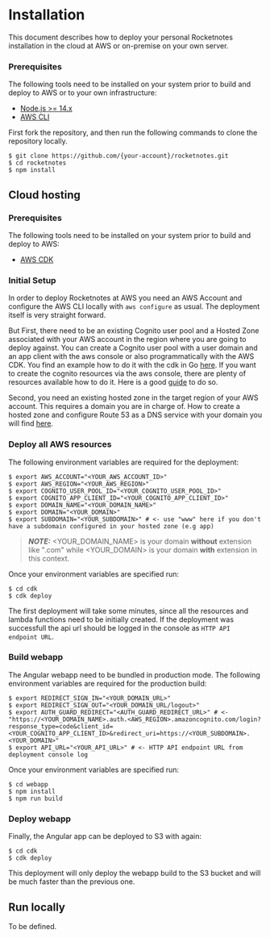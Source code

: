 # Installation
This document describes how to deploy your personal Rocketnotes installation in the cloud at AWS or on-premise on your own server.

### Prerequisites
The following tools need to be installed on your system prior to build and deploy to AWS or to your own infrastructure:

- [Node.js >= 14.x](https://nodejs.org/download/release/latest-v14.x/)
- [AWS CLI](https://docs.aws.amazon.com/cli/latest/userguide/getting-started-install.html)


First fork the repository, and then run the following commands to clone the repository locally.

```
$ git clone https://github.com/{your-account}/rocketnotes.git
$ cd rocketnotes
$ npm install
```

## Cloud hosting
### Prerequisites
The following tools need to be installed on your system prior to build and deploy to AWS:

- [AWS CDK](https://github.com/aws/aws-cdk)

### Initial Setup
In order to deploy Rocketnotes at AWS you need an AWS Account and configure the AWS CLI locally with `aws configure` as usual.
The deployment itself is very straight forward.

But First, there need to be an existing Cognito user pool and a Hosted Zone associated with your AWS account in the region where you are going to deploy against.
You can create a Cognito user pool with a user domain and an app client with the aws console or also programmatically with the AWS CDK.
You find an example how to do it with the cdk in Go [here](https://github.com/fynnfluegge/aws-cdk-go-templates/tree/main/cognito-httpapi).
If you want to create the cognito resources via the aws console, there are plenty of resources available how to do it. Here is a good [guide](https://docs.aws.amazon.com/cognito/latest/developerguide/getting-started-with-cognito-user-pools.html) to do so.

Second, you need an existing hosted zone in the target region of your AWS account. This requires a domain you are in charge of.
How to create a hosted zone and configure Route 53 as a DNS service with your domain you will find [here](https://docs.aws.amazon.com/Route53/latest/DeveloperGuide/CreatingHostedZone.html).

### Deploy all AWS resources
The following environment variables are required for the deployment:
```console
$ export AWS_ACCOUNT="<YOUR_AWS_ACCOUNT_ID>"
$ export AWS_REGION="<YOUR_AWS_REGION>"
$ export COGNITO_USER_POOL_ID="<YOUR_COGNITO_USER_POOL_ID>"
$ export COGNITO_APP_CLIENT_ID="<YOUR_COGNITO_APP_CLIENT_ID>"
$ export DOMAIN_NAME="<YOUR_DOMAIN_NAME>"
$ export DOMAIN="<YOUR_DOMAIN>"
$ export SUBDOMAIN="<YOUR_SUBDOMAIN>" # <- use "www" here if you don't have a subdomain configured in your hosted zone (e.g app)
```
> **_NOTE:_** <YOUR_DOMAIN_NAME> is your domain **without** extension like ".com" while <YOUR_DOMAIN> is your domain **with** extension in this context.

Once your environment variables are specified run:
```
$ cd cdk
$ cdk deploy
```

The first deployment will take some minutes, since all the resources and lambda functions need to be initially created. If the deployment was successfull the api url should be logged in the console as `HTTP API endpoint URL`.

### Build webapp
The Angular webapp need to be bundled in production mode.
The following environment variables are required for the production build:
```console
$ export REDIRECT_SIGN_IN="<YOUR_DOMAIN_URL>"
$ export REDIRECT_SIGN_OUT="<YOUR_DOMAIN_URL/logout>"
$ export AUTH_GUARD_REDIRECT="<AUTH_GUARD_REDIRECT_URL>" # <- "https://<YOUR_DOMAIN_NAME>.auth.<AWS_REGION>.amazoncognito.com/login?response_type=code&client_id=<YOUR_COGNITO_APP_CLIENT_ID>&redirect_uri=https://<YOUR_SUBDOMAIN>.<YOUR_DOMAIN>"
$ export API_URL="<YOUR_API_URL>" # <- HTTP API endpoint URL from deployment console log
```
Once your environment variables are specified run:
```
$ cd webapp
$ npm install
$ npm run build
```

### Deploy webapp
Finally, the Angular app can be deployed to S3 with again:
```
$ cd cdk
$ cdk deploy
```
This deployment will only deploy the webapp build to the S3 bucket and will be much faster than the previous one.

## Run locally
To be defined.
